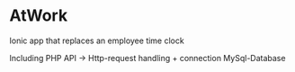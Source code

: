 # AtWork
Ionic app that replaces an employee time clock

Including PHP API -> Http-request handling + connection MySql-Database

